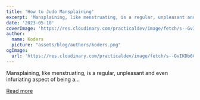 ```yaml
---
title: 'How to Judo Mansplaining'
excerpt: 'Mansplaining, like menstruating, is a regular, unpleasant and even infuriating aspect of being a...'
date: '2023-05-10'
coverImage: 'https://res.cloudinary.com/practicaldev/image/fetch/s--GvIKDb6C--/c_imagga_scale,f_auto,fl_progressive,h_420,q_auto,w_1000/https://dev-to-uploads.s3.amazonaws.com/uploads/articles/vzkri1jvqej0qxwj6ae0.png'
author:
  name: Koders
  picture: "assets/blog/authors/koders.png"
ogImage:
  url: 'https://res.cloudinary.com/practicaldev/image/fetch/s--GvIKDb6C--/c_imagga_scale,f_auto,fl_progressive,h_420,q_auto,w_1000/https://dev-to-uploads.s3.amazonaws.com/uploads/articles/vzkri1jvqej0qxwj6ae0.png'
---
```


Mansplaining, like menstruating, is a regular, unpleasant and even infuriating aspect of being a...

[Read more](https://dev.to/jmfayard/how-do-judo-mansplaining-471g)
